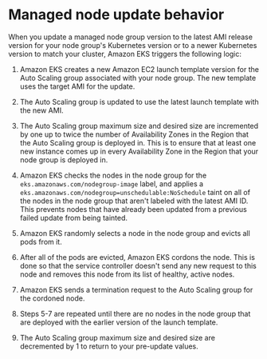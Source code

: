 # Managed node update behavior<a name="managed-node-update-behavior"></a>

When you update a managed node group version to the latest AMI release version for your node group's Kubernetes version or to a newer Kubernetes version to match your cluster, Amazon EKS triggers the following logic:

1. Amazon EKS creates a new Amazon EC2 launch template version for the Auto Scaling group associated with your node group\. The new template uses the target AMI for the update\.

1. The Auto Scaling group is updated to use the latest launch template with the new AMI\.

1. The Auto Scaling group maximum size and desired size are incremented by one up to twice the number of Availability Zones in the Region that the Auto Scaling group is deployed in\. This is to ensure that at least one new instance comes up in every Availability Zone in the Region that your node group is deployed in\.

1. Amazon EKS checks the nodes in the node group for the `eks.amazonaws.com/nodegroup-image` label, and applies a `eks.amazonaws.com/nodegroup=unschedulable:NoSchedule` taint on all of the nodes in the node group that aren't labeled with the latest AMI ID\. This prevents nodes that have already been updated from a previous failed update from being tainted\.

1. Amazon EKS randomly selects a node in the node group and evicts all pods from it\.

1. After all of the pods are evicted, Amazon EKS cordons the node\. This is done so that the service controller doesn't send any new request to this node and removes this node from its list of healthy, active nodes\.

1. Amazon EKS sends a termination request to the Auto Scaling group for the cordoned node\.

1. Steps 5\-7 are repeated until there are no nodes in the node group that are deployed with the earlier version of the launch template\.

1. The Auto Scaling group maximum size and desired size are decremented by 1 to return to your pre\-update values\.